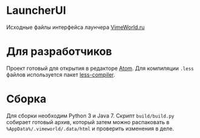 # LauncherUI
Исходные файлы интерфейса лаунчера [VimeWorld.ru](http://vimeworld.ru)

# Для разработчиков
Проект готовый для открытия в редакторе [Atom](https://atom.io/).
Для компиляции `.less` файлов используется пакет [less-compiler](https://atom.io/packages/less-compiler).

# Сборка
Для сборки необходим Python 3 и Java 7. Скрипт `build/build.py` собирает готовый архив, который затем можно распаковать в 
`%AppData%/.vimeworld/.data/html` и проверить изменения в деле.
